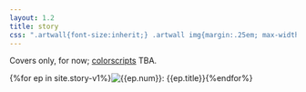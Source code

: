 ```yaml
---
layout: 1.2
title: story
css: ".artwall{font-size:inherit;} .artwall img{margin:.25em; max-width:32%;} .artwall img:first-child,.artwall img:last-child{display:block; margin:.25em auto;}"
---
```

Covers only, for now; [colorscripts](colorscript) TBA.<!--still extremely not my favorite but leaving this in the v1 layout messed with navigation links >:T-->

<section class="artwall">{%for ep in site.story-v1%}<img src="{%include url.html%}/assets/img/story/v1/{{ep.num}}-600.png" alt="{{ep.num}}: {{ep.title}}"/>{%endfor%}</section>